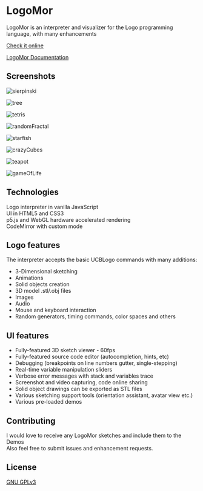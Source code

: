 # LogoMor

LogoMor is an interpreter and visualizer for the Logo programming language, with many enhancements

[Check it online](https://logomor.com/)

[LogoMor Documentation](https://logomor.com/assets/Documentation.pdf)

## Screenshots

![sierpinski](https://user-images.githubusercontent.com/13304797/146269740-e223f900-5d2f-4075-be33-99c45ac00b43.png)

![tree](https://user-images.githubusercontent.com/13304797/106599557-ea2d4300-6561-11eb-87c5-66ad295d0782.png)

![tetris](https://user-images.githubusercontent.com/13304797/146339348-c0f39b58-4288-4d9d-ac49-e687038bebbc.png)

![randomFractal](https://user-images.githubusercontent.com/13304797/144654278-be0b9230-7343-4ee2-aba2-a3fcd8089ed5.png)

![starfish](https://user-images.githubusercontent.com/13304797/146267799-b5c989b2-4260-4d18-83b9-528e8afc2a6f.png)

![crazyCubes](https://user-images.githubusercontent.com/13304797/146268917-ccc1ed26-3093-4c3a-bfa5-65977b2a8a0a.png)

![teapot](https://user-images.githubusercontent.com/13304797/146268497-c0e3d855-b826-4519-84c1-6dab15dad5d8.png)

![gameOfLife](https://user-images.githubusercontent.com/13304797/146268701-cbb6c402-d693-4fe5-90a5-4350d942075f.png)

## Technologies

Logo interpreter in vanilla JavaScript  
UI in HTML5 and CSS3  
p5.js and WebGL hardware accelerated rendering  
CodeMirror with custom mode 

## Logo features

The interpreter accepts the basic UCBLogo commands with many additions:
- 3-Dimensional sketching
- Animations
- Solid objects creation
- 3D model .stl/.obj files
- Images
- Audio 
- Mouse and keyboard interaction
- Random generators, timing commands, color spaces and others

## UI features

- Fully-featured 3D sketch viewer - 60fps
- Fully-featured source code editor (autocompletion, hints, etc)
- Debugging (breakpoints on line numbers gutter, single-stepping) 
- Real-time variable manipulation sliders
- Verbose error messages with stack and variables trace
- Screenshot and video capturing, code online sharing
- Solid object drawings can be exported as STL files
- Various sketching support tools (orientation assistant, avatar view etc.)
- Various pre-loaded demos

## Contributing

I would love to receive any LogoMor sketches and include them to the Demos  
Also feel free to submit issues and enhancement requests.


## License

[GNU GPLv3](https://choosealicense.com/licenses/gpl-3.0/)

